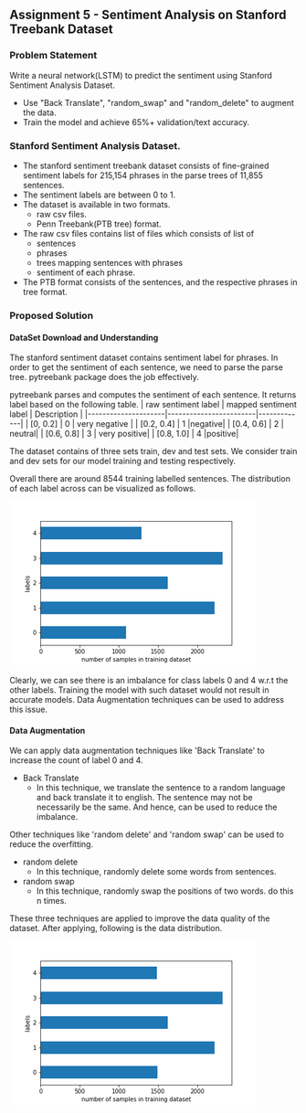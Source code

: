 ## Assignment 5 - Sentiment Analysis on Stanford Treebank Dataset

### Problem Statement

Write a neural network(LSTM) to predict the sentiment using Stanford Sentiment Analysis Dataset.
  - Use "Back Translate", "random_swap" and "random_delete" to augment the data.
  - Train the model and achieve 65%+ validation/text accuracy.

### Stanford Sentiment Analysis Dataset.
  - The stanford sentiment treebank dataset consists of fine-grained sentiment labels for 215,154 phrases in the parse trees of 11,855 sentences.
  - The sentiment labels are between 0 to 1.
  - The dataset is available in two formats.
    - raw csv files.
    - Penn Treebank(PTB tree) format.
  - The raw csv files contains list of files which consists of list of 
    - sentences
    - phrases
    - trees mapping sentences with phrases
    - sentiment of each phrase.
  - The PTB format consists of the sentences, and the respective phrases in tree format.

### Proposed Solution

#### DataSet Download and Understanding
  
  The stanford sentiment dataset contains sentiment label for phrases. In order to get the sentiment of each sentence, we need to parse the parse tree. pytreebank<add link> package does the job effectively.

  pytreebank parses and computes the sentiment of each sentence. It returns label based on the following table.
  | raw sentiment label | mapped sentiment label | Description |
  |---------------------|------------------------|-------------|
  | [0, 0.2] | 0 | very negative |
  | [0.2, 0.4] | 1 |negative|
  | [0.4, 0.6] | 2 | neutral|
  | [0.6, 0.8] | 3 | very positive|
  | [0.8, 1.0] | 4 |positive|


  The dataset contains of three sets train, dev and test sets.
  We consider train and dev sets for our model training and testing respectively.

  Overall there are around 8544 training labelled sentences. The distribution of each label across can be visualized as follows.
  
  ![alt text](https://github.com/asravankumar/END2.0/blob/master/session_5/value_counts.png)


  Clearly, we can see there is an imbalance for class labels 0 and 4 w.r.t the other labels. Training the model with such dataset would not result in accurate models.
  Data Augmentation techniques can be used to address this issue.

#### Data Augmentation
  We can apply data augmentation techniques like 'Back Translate' to increase the count of label 0 and 4.
  - Back Translate
    - In this technique, we translate the sentence to a random language and back translate it to english. The sentence may not be necessarily be the same. And hence, can be used to reduce the imbalance.

  Other techniques like 'random delete' and 'random swap' can be used to reduce the overfitting.
  - random delete
    - In this technique, randomly delete some words from sentences.
  - random swap
    - In this technique, randomly swap the positions of two words. do this n times.

  These three techniques are applied to improve the data quality of the dataset.
  After applying, following is the data distribution.

  ![alt text](https://github.com/asravankumar/END2.0/blob/master/session_5/value_counts_after_aug.png)
